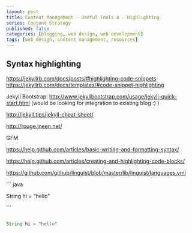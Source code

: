 ```yaml
---
layout: post
title: Content Management - Useful Tools 4 - Highlighting
series: Content Strategy
published: false
categories: [blogging, web design, web development]
tags: [web design, content management, resources]
---
```


## Syntax highlighting
https://jekyllrb.com/docs/posts/#highlighting-code-snippets
https://jekyllrb.com/docs/templates/#code-snippet-highlighting

Jekyll Bootstrap: http://www.jekyllbootstrap.com/usage/jekyll-quick-start.html (would be looking for integration to existing blog :) )

http://jekyll.tips/jekyll-cheat-sheet/


http://rouge.jneen.net/


GFM

https://help.github.com/articles/basic-writing-and-formatting-syntax/

https://help.github.com/articles/creating-and-highlighting-code-blocks/

https://github.com/github/linguist/blob/master/lib/linguist/languages.yml

<span>``` java</span>

String hi = "hello"

<span>```</span>

``` java

String hi = "hello"

```
